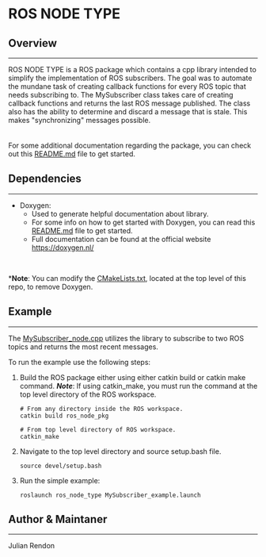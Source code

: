 # ROS NODE TYPE

## Overview
---
ROS NODE TYPE is a ROS package which contains a cpp library intended to simplify the implementation of ROS subscribers. The goal was to automate the mundane task of creating callback functions for every ROS topic that needs subscribing to. The MySubscriber class takes care of creating callback functions and returns the last ROS message published. The class also has the ability to determine and discard a message that is stale. This makes "synchronizing" messages possible.
<br>
<br>
<br>
For some additional documentation regarding the package, you can check out this [README.md](./docs/README.md) file to get started.

## Dependencies
---
- Doxygen:
    - Used to generate helpful documentation about library. 
    - For some info on how to get started with Doxygen, you can read this [README.md](./docs/README.md) file to get started.
    - Full documentation can be found at the official website https://doxygen.nl/
<br>

***Note**: You can modify the [CMakeLists.txt](./CMakeLists.txt), located at the top level of this repo, to remove Doxygen. 

## Example
---
The [MySubscriber_node.cpp](./src/MySubscriber_node.cpp) utilizes the library to subscribe to two ROS topics and returns the most recent messages.
<br>

To run the example use the following steps:
    
1. Build the ROS package either using either catkin build or catkin make command. ***Note***: If using catkin_make, you must run the command at the top level directory of the ROS workspace.
    ```
    # From any directory inside the ROS workspace.
    catkin build ros_node_pkg
    
    # From top level directory of ROS workspace.
    catkin_make 
    ``` 
2. Navigate to the top level directory and source setup.bash file.
    ```
    source devel/setup.bash
    ```
3. Run the simple example:
   ```
   roslaunch ros_node_type MySubscriber_example.launch
   ```

## Author & Maintaner
---
Julian Rendon